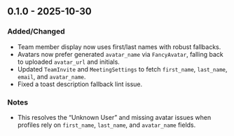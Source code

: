 ## 0.1.0 - 2025-10-30

### Added/Changed
- Team member display now uses first/last names with robust fallbacks.
- Avatars now prefer generated `avatar_name` via `FancyAvatar`, falling back to uploaded `avatar_url` and initials.
- Updated `TeamInvite` and `MeetingSettings` to fetch `first_name`, `last_name`, `email`, and `avatar_name`.
- Fixed a toast description fallback lint issue.

### Notes
- This resolves the “Unknown User” and missing avatar issues when profiles rely on `first_name`, `last_name`, and `avatar_name` fields.

